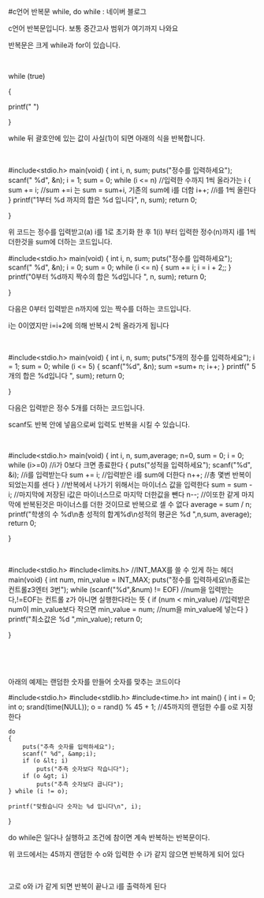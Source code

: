 #c언어 반복문 while, do while : 네이버 블로그
<div class="wrap_rabbit pcol2 _param(1) _postViewArea221509095399" id="post-view221509095399">
<!-- Rabbit HTML --><div class="se-viewer se-theme-default" lang="ko-KR">
<!-- SE_DOC_HEADER_END -->
<div class="se-main-container">
<div class="se-component se-text se-l-default" id="SE-1d5f312d-4646-47e1-b947-a96220a3d007">
<div class="se-component-content">
<div class="se-section se-section-text se-l-default">
<div class="se-module se-module-text"><!-- SE-TEXT { --><p class="se-text-paragraph se-text-paragraph-align-" id="SE-f4b0022f-e235-48ad-9094-4a8abb4266cc" style=""><span class="se-fs- se-ff-" id="SE-9fc141e8-ab12-423f-946c-6a120846df4c" style="color:null;">c언어 반복문입니다. 보통 중간고사 범위가 여기까지 나와요</span></p><!-- } SE-TEXT --><!-- SE-TEXT { --><p class="se-text-paragraph se-text-paragraph-align-" id="SE-511047ee-05dc-42ae-a2dc-8c386a655c02" style=""><span class="se-fs- se-ff-" id="SE-dc10413e-4b69-4a82-8a9c-f7af6674bf47" style="color:null;">반복문은 크게 while과  for이 있습니다.</span></p><!-- } SE-TEXT --><!-- SE-TEXT { --><p class="se-text-paragraph se-text-paragraph-align-" id="SE-291fca3d-f005-4f5a-b78b-d99239c25e68" style=""><span class="se-fs- se-ff-" id="SE-f975d40f-20d6-4863-a754-3becd6f7319c" style="color:null;">​</span></p><!-- } SE-TEXT --><!-- SE-TEXT { --><p class="se-text-paragraph se-text-paragraph-align-" id="SE-7b591570-ce03-47a9-919c-a9fefe4783e9" style=""><span class="se-fs- se-ff-" id="SE-a217f7e2-7df8-4d4a-abb2-033f7b529a72" style="">while (true)</span></p><!-- } SE-TEXT --><!-- SE-TEXT { --><p class="se-text-paragraph se-text-paragraph-align-" id="SE-f963778a-6666-4321-8f75-ef42699e78c1" style=""><span class="se-fs- se-ff-" id="SE-6f768009-fda4-4705-9722-22fc39d070df" style="">{</span></p><!-- } SE-TEXT --><!-- SE-TEXT { --><p class="se-text-paragraph se-text-paragraph-align-" id="SE-9263e63d-f40c-4b0f-a7fc-9af8cbc65227" style=""><span class="se-fs- se-ff-" id="SE-140d7d26-04ba-4bc9-a285-f85c16ef71f2" style=""> printf("   ")</span></p><!-- } SE-TEXT --><!-- SE-TEXT { --><p class="se-text-paragraph se-text-paragraph-align-" id="SE-4ae4c362-ed17-498a-a280-845b5c054f79" style=""><span class="se-fs- se-ff-" id="SE-73f27d3f-cccf-4b19-a000-35dab59981b8" style="">}</span></p><!-- } SE-TEXT --><!-- SE-TEXT { --><p class="se-text-paragraph se-text-paragraph-align-" id="SE-43295660-b21a-4c86-83b3-f7889def1986" style=""><span class="se-fs- se-ff-" id="SE-9137f200-6bdc-44d8-bdaa-89a982133bb4" style="">while 뒤 괄호안에 있는 값이 사실(1)이 되면 아래의 식을 반복합니다.</span></p><!-- } SE-TEXT --><!-- SE-TEXT { --><p class="se-text-paragraph se-text-paragraph-align-" id="SE-33867e5f-3b7a-4e20-9fef-15666dcb41eb" style=""><span class="se-fs- se-ff-" id="SE-f4ceb184-ea6d-4571-b0b0-6c5807b2659b" style="">​</span></p><!-- } SE-TEXT --></div>
</div>
</div>
</div> <div class="se-component se-code se-l-default" id="SE-a339e3f6-bf29-460b-a24e-96fe7d21c67d">
<div class="se-component-content">
<div class="se-section se-section-code se-l-default">
<div class="se-module se-module-code se-fs-fs13">
<div class="se-code-source">
<div class="__se_code_view language-javascript">#include&lt;stdio.h&gt;
main(void) {
	int  i, n, sum;
	puts("정수를 입력하세요");
	scanf(" %d", &amp;n);
	i = 1;
	sum = 0;
	while (i &lt;= n) //입력한 수까지 1씩 올라가는 i
	{
		sum += i; //sum +=i 는 sum = sum+i, 기존의 sum에 i를 더함
		i++; //i를 1씩 올린다
	}
	printf("1부터 %d 까지의 합은 %d 입니다", n, sum);
	return 0;
	
}
</div>
</div>
</div>
</div>
</div>
<script class="__se_module_data" data-module='{"type":"v2_code", "id" : "SE-a339e3f6-bf29-460b-a24e-96fe7d21c67d"}' type="text/data"></script>
</div> <div class="se-component se-text se-l-default" id="SE-a27a60c9-599f-44b1-9580-951be8f2db8c">
<div class="se-component-content">
<div class="se-section se-section-text se-l-default">
<div class="se-module se-module-text"><!-- SE-TEXT { --><p class="se-text-paragraph se-text-paragraph-align-" id="SE-21e01c69-5452-435e-b745-5d8c8a85aea2" style=""><span class="se-fs- se-ff-" id="SE-9da646d9-7d3e-418d-a97c-3d888c03a474" style="">위 코드는 정수를 입력받고(a) i를 1로 초기화 한 후 1(i) 부터 입력한 정수(n)까지 i를 1씩 더한것을 sum에 더하는 코드입니다. </span></p><!-- } SE-TEXT --></div>
</div>
</div>
</div> <div class="se-component se-code se-l-default" id="SE-555653cc-c42c-4a75-b050-7c930b713f34">
<div class="se-component-content">
<div class="se-section se-section-code se-l-default">
<div class="se-module se-module-code se-fs-fs13">
<div class="se-code-source">
<div class="__se_code_view language-javascript">#include&lt;stdio.h&gt;
main(void) {
	int  i, n, sum;
	puts("정수를 입력하세요");
	scanf(" %d", &amp;n);
	i = 0;
	sum = 0;
	while (i &lt;= n)
	{
		sum += i;
		i = i + 2;;
	}
	printf("0부터 %d까지 짝수의 합은 %d입니다 ", n, sum);
	return 0;
	
}
</div>
</div>
</div>
</div>
</div>
<script class="__se_module_data" data-module='{"type":"v2_code", "id" : "SE-555653cc-c42c-4a75-b050-7c930b713f34"}' type="text/data"></script>
</div> <div class="se-component se-text se-l-default" id="SE-08766681-c199-429a-a2d6-fdd95647a353">
<div class="se-component-content">
<div class="se-section se-section-text se-l-default">
<div class="se-module se-module-text"><!-- SE-TEXT { --><p class="se-text-paragraph se-text-paragraph-align-" id="SE-82e8fc4c-37fc-4f3a-96c7-c7c745f5268b" style=""><span class="se-fs- se-ff-" id="SE-f30c0c97-2644-47c1-bd25-9f5fa85f4451" style="">다음은 0부터 입력받은 n까지에 있는 짝수를 더하는 코드입니다.</span></p><!-- } SE-TEXT --><!-- SE-TEXT { --><p class="se-text-paragraph se-text-paragraph-align-" id="SE-b01b9967-a6bb-4605-95ec-1028b5137c27" style=""><span class="se-fs- se-ff-" id="SE-aa17aaf9-dab3-43a8-80ae-ab13b90a9bda" style="">i는 0이였지만 i=i+2에 의해 반복시 2씩 올라가게 됩니다</span></p><!-- } SE-TEXT --><!-- SE-TEXT { --><p class="se-text-paragraph se-text-paragraph-align-" id="SE-e14d0e6e-edf8-4373-977b-8f40a642b856" style=""><span class="se-fs- se-ff-" id="SE-77e2f771-2ff8-4734-80c6-13411ea6285d" style="">​</span></p><!-- } SE-TEXT --></div>
</div>
</div>
</div> <div class="se-component se-code se-l-default" id="SE-a9d47083-fffd-4c8e-b716-e376c0aaf092">
<div class="se-component-content">
<div class="se-section se-section-code se-l-default">
<div class="se-module se-module-code se-fs-fs13">
<div class="se-code-source">
<div class="__se_code_view language-javascript">#include&lt;stdio.h&gt;
main(void) {
	int  i, n, sum;
	puts("5개의 정수를 입력하세요");
	i = 1;
	sum = 0;
	while (i &lt;= 5)
	{
		scanf("%d", &amp;n);
		sum =sum+ n;
		i++;
	}
	printf(" 5개의 합은 %d입니다 ",  sum);
	return 0;
	
}</div>
</div>
</div>
</div>
</div>
<script class="__se_module_data" data-module='{"type":"v2_code", "id" : "SE-a9d47083-fffd-4c8e-b716-e376c0aaf092"}' type="text/data"></script>
</div> <div class="se-component se-text se-l-default" id="SE-7b76723d-2518-4e67-9eaa-60e20f777c96">
<div class="se-component-content">
<div class="se-section se-section-text se-l-default">
<div class="se-module se-module-text"><!-- SE-TEXT { --><p class="se-text-paragraph se-text-paragraph-align-" id="SE-81c5bf50-bc34-476f-bd59-24af90c0daf9" style=""><span class="se-fs- se-ff-" id="SE-fe5ab069-1ac7-4636-9ed7-8b25479116b6" style="">다음은 입력받은 정수 5개를 더하는 코드입니다.</span></p><!-- } SE-TEXT --><!-- SE-TEXT { --><p class="se-text-paragraph se-text-paragraph-align-" id="SE-a5c1516d-e3f4-4c33-9f59-a5f87a60b267" style=""><span class="se-fs- se-ff-" id="SE-e7bdbef1-5ea3-4c5c-86c8-5664fa5f736f" style="">scanf도 반복 안에 넣음으로써 입력도 반복을 시킬 수 있습니다.</span></p><!-- } SE-TEXT --><!-- SE-TEXT { --><p class="se-text-paragraph se-text-paragraph-align-" id="SE-2ea39099-dbda-4528-bfda-be7e4ed64641" style=""><span class="se-fs- se-ff-" id="SE-627f27bb-a9bf-4870-8011-c6b2aebe1de6" style="">​</span></p><!-- } SE-TEXT --></div>
</div>
</div>
</div> <div class="se-component se-code se-l-default" id="SE-08c9e32f-dbe2-4432-95b9-a6313f12d45a">
<div class="se-component-content">
<div class="se-section se-section-code se-l-default">
<div class="se-module se-module-code se-fs-fs13">
<div class="se-code-source">
<div class="__se_code_view language-javascript">#include&lt;stdio.h&gt;
main(void) {
	int  i, n, sum,average;
	n=0,
	sum = 0;
	i = 0;
	while (i&gt;=0) //i가 0보다 크면 종료한다
	{
		puts("성적을 입력하세요");
		scanf("%d", &amp;i); //i를 입력받는다
		sum += i; //입력받은 i를 sum에 더한다
		n++; //총 몇번 반복이 되었는지를 센다
	}  //반복에서 나가기 위해서는 마이너스 값을 입력한다
	sum = sum - i; //마지막에 저장된 i값은 마이너스므로 마지막 더한값을 뺀다
	n--; //이또한 같게 마지막에 반복된것은 마이너스를 더한 것이므로 반복으로 셀 수 없다
	average = sum / n;
	printf("학생의 수 %d\n총 성적의 합계%d\n성적의 평균은 %d ",n,sum,  average);
	return 0;
	
}</div>
</div>
</div>
</div>
</div>
<script class="__se_module_data" data-module='{"type":"v2_code", "id" : "SE-08c9e32f-dbe2-4432-95b9-a6313f12d45a"}' type="text/data"></script>
</div> <div class="se-component se-text se-l-default" id="SE-5de7d7d5-e2e1-4322-a74e-55d42a25be1c">
<div class="se-component-content">
<div class="se-section se-section-text se-l-default">
<div class="se-module se-module-text"><!-- SE-TEXT { --><p class="se-text-paragraph se-text-paragraph-align-" id="SE-665a869f-2dac-47b9-9e7c-04813825b8e2" style=""><span class="se-fs- se-ff-" id="SE-7a1e6ad7-d5ad-40a5-83d6-6cc8ef712eab" style="color:null;">​</span></p><!-- } SE-TEXT --></div>
</div>
</div>
</div> <div class="se-component se-code se-l-default" id="SE-ac49e648-9137-4899-ab2c-77aeb013d068">
<div class="se-component-content">
<div class="se-section se-section-code se-l-default">
<div class="se-module se-module-code se-fs-fs13">
<div class="se-code-source">
<div class="__se_code_view language-javascript">#include&lt;stdio.h&gt;
#include&lt;limits.h&gt; //INT_MAX를 쓸 수 있게 하는 헤더
main(void) {
	int  num, min_value = INT_MAX;
	puts("정수를 입력하세요\n종료는 컨트롤z3엔터 3번");
	while (scanf("%d",&amp;num) != EOF) //num을 입력받는다,!=EOF는 컨트롤 z가 아니면 실행한다라는 뜻
	{
		if (num &lt; min_value) //입력받은 num이 min_value보다 작으면
			min_value = num; //num을 min_value에 넣는다
	}
	printf("최소값은 %d ",min_value);
	return 0;
	
}
</div>
</div>
</div>
</div>
</div>
<script class="__se_module_data" data-module='{"type":"v2_code", "id" : "SE-ac49e648-9137-4899-ab2c-77aeb013d068"}' type="text/data"></script>
</div> <div class="se-component se-text se-l-default" id="SE-9cfc2fa8-4fab-402a-8c44-93871b8eb071">
<div class="se-component-content">
<div class="se-section se-section-text se-l-default">
<div class="se-module se-module-text"><!-- SE-TEXT { --><p class="se-text-paragraph se-text-paragraph-align-" id="SE-0fab473a-8328-4b71-b8bb-a635f1760cd3" style=""><span class="se-fs- se-ff-" id="SE-b0bd9bf5-6dfa-4843-9b63-7ea74c3552b7" style="color:null;">​</span></p><!-- } SE-TEXT --><!-- SE-TEXT { --><p class="se-text-paragraph se-text-paragraph-align-" id="SE-ed940e1d-31d7-447e-820e-1c4658fcc896" style=""><span class="se-fs- se-ff-" id="SE-5f1f3ddf-c3bc-4993-9800-68bb1b878cb6" style="color:null;">​</span></p><!-- } SE-TEXT --><!-- SE-TEXT { --><p class="se-text-paragraph se-text-paragraph-align-" id="SE-0d9fe8ef-7671-426c-bd6d-f0d1d65edbd2" style=""><span class="se-fs- se-ff-" id="SE-e6624c71-3b34-4f2c-ac8e-589f58f51c5f" style="color:null;">아래의 예제는 랜덤한 숫자를 만들어 숫자를 맞추는 코드이다</span></p><!-- } SE-TEXT --></div>
</div>
</div>
</div> <div class="se-component se-code se-l-default" id="SE-e738dd35-7f33-4dd0-927c-ae161f1f2454">
<div class="se-component-content">
<div class="se-section se-section-code se-l-default">
<div class="se-module se-module-code se-fs-fs13">
<div class="se-code-source">
<div class="__se_code_view language-javascript">#include&lt;stdio.h&gt;
#include&lt;stdlib.h&gt;
#include&lt;time.h&gt;
int main() {
	int i = 0;
	int o;
	srand(time(NULL));
	o = rand() % 45 + 1; //45까지의 랜덤한 수를 o로 지정한다


	do
	{
		puts("추측 숫자를 입력하세요");
		scanf(" %d", &amp;i);
		if (o &lt; i)
			puts("추측 숫자보다 작습니다");
		if (o &gt; i)
			puts("추측 숫자보다 큽니다");
	} while (i != o);

	printf("맞췄습니다 숫자는 %d 입니다\n", i);
}</div>
</div>
</div>
</div>
</div>
<script class="__se_module_data" data-module='{"type":"v2_code", "id" : "SE-e738dd35-7f33-4dd0-927c-ae161f1f2454"}' type="text/data"></script>
</div> <div class="se-component se-text se-l-default" id="SE-689d688d-dcc0-4a87-b86d-af253d0d0302">
<div class="se-component-content">
<div class="se-section se-section-text se-l-default">
<div class="se-module se-module-text"><!-- SE-TEXT { --><p class="se-text-paragraph se-text-paragraph-align-" id="SE-5a61b587-33e5-4c2a-bc8a-50f8062bc38e" style=""><span class="se-fs- se-ff-" id="SE-8ed31951-e61d-4911-9911-9551b82b5a78" style="color:null;">do while은 일다나 실행하고 조건에 참이면 계속 반복하는 반복문이다.</span></p><!-- } SE-TEXT --><!-- SE-TEXT { --><p class="se-text-paragraph se-text-paragraph-align-" id="SE-94092a23-0f23-4304-8702-a4d34f8519d7" style=""><span class="se-fs- se-ff-" id="SE-c22fb03a-d56b-4dd7-99c9-65c868caf57f" style="color:null;">위 코드에서는 45까지 랜덤한 수 o와 입력한 수 i가 같지 않으면 반복하게 되어 있다</span></p><!-- } SE-TEXT --><!-- SE-TEXT { --><p class="se-text-paragraph se-text-paragraph-align-" id="SE-90df7794-437f-43fa-9149-762d21105d8b" style=""><span class="se-fs- se-ff-" id="SE-e81ea59c-7991-42bd-8344-445fa1879c6a" style="color:null;">​</span></p><!-- } SE-TEXT --><!-- SE-TEXT { --><p class="se-text-paragraph se-text-paragraph-align-" id="SE-d1e86ed3-f5f7-4501-b7ab-e18968789287" style=""><span class="se-fs- se-ff-" id="SE-caa828e3-8864-450e-bd8a-3d6c5b18d442" style="color:null;">고로 o와 i가 같게 되면 반복이 끝나고 i를 출력하게 된다</span></p><!-- } SE-TEXT --><!-- SE-TEXT { --><p class="se-text-paragraph se-text-paragraph-align-" id="SE-674bfe3e-c857-4b22-8aa5-d0e01087ac1e" style=""><span class="se-fs- se-ff-" id="SE-9a531f85-1e2c-4a72-b169-a0fb5314460f" style="color:null;">​</span></p><!-- } SE-TEXT --></div>
</div>
</div>
</div> </div>
</div>
</div>